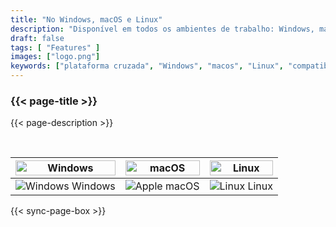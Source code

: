 ```yaml
---
title: "No Windows, macOS e Linux"
description: "Disponível em todos os ambientes de trabalho: Windows, macOS e Linux"
draft: false
tags: [ "Features" ]
images: ["logo.png"]
keywords: ["plataforma cruzada", "Windows", "macos", "Linux", "compatibilidade"]
---
```

<!-- header-end -->

### {{< page-title >}} 
{{< page-description >}} 

<br>

| <img src="/cross-platform/tx-win.png" alt="Windows" style="width: 100%;" /> | <img src="/cross-platform/tx-mac.png" alt="macOS" style="width: 100%;" /> | <img src="/cross-platform/tx-linux.png" alt="Linux" style="width: 100%;" /> |
|------------------------------------------------------------------------------|------------------------------------------------------------------------------|----------------------------------------------------------------------------|
| <img src="/images/windows-icon.svg" alt="Windows"   />  Windows             |  <img src="/images/apple-icon.svg" alt="Apple"   /> macOS         | <img src="/images/linux-icon.svg" alt="Linux"   />  Linux   |

 

 {{< sync-page-box >}}